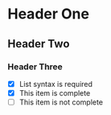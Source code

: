 # Header One
## Header Two
### Header Three

- [x] List syntax is required
- [x] This item is complete
- [ ] This item is not complete
